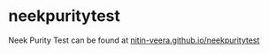 # neekpuritytest

Neek Purity Test can be found at <a href="https://nitin-veera.github.io/neekpuritytest/" target="_blank">nitin-veera.github.io/neekpuritytest</a>

